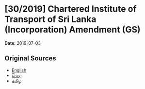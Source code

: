 # [30/2019] Chartered Institute of Transport of Sri Lanka (Incorporation) Amendment  (GS)

**Date:** 2019-07-03

## Original Sources

- [English](https://documents.gov.lk/view/bills/2019/7/30-2019_E.pdf)
- [සිංහල](https://documents.gov.lk/view/bills/2019/7/30-2019_S.pdf)
- [தமிழ்](https://documents.gov.lk/view/bills/2019/7/30-2019_T.pdf)
